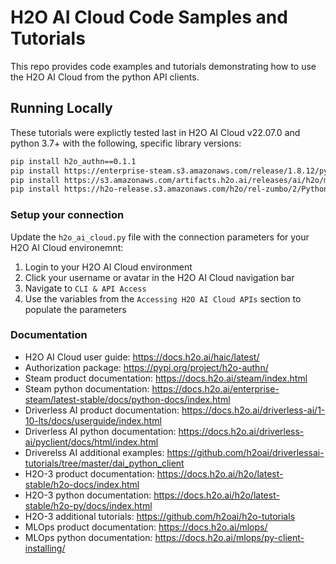 # H2O AI Cloud Code Samples and Tutorials

This repo provides code examples and tutorials demonstrating how to use the H2O AI Cloud from the python API clients.

## Running Locally

These tutorials were explictly tested last in H2O AI Cloud v22.07.0 and python 3.7+ with the following, specific library versions:

```bash
pip install h2o_authn==0.1.1
pip install https://enterprise-steam.s3.amazonaws.com/release/1.8.12/python/h2osteam-1.8.12-py2.py3-none-any.whl
pip install https://s3.amazonaws.com/artifacts.h2o.ai/releases/ai/h2o/mlops/rel-0.56.1/2/h2o_mlops_client-0.56.1%2Bdd66f93.rel0.56.1.2-py2.py3-none-any.whl
pip install https://h2o-release.s3.amazonaws.com/h2o/rel-zumbo/2/Python/h2o-3.36.1.2-py2.py3-none-any.whl

```
### Setup your connection

Update the `h2o_ai_cloud.py` file with the connection parameters for your H2O AI Cloud environemnt:

1. Login to your H2O AI Cloud environment
1. Click your username or avatar in the H2O AI Cloud navigation bar
1. Navigate to `CLI & API Access`
1. Use the variables from the `Accessing H2O AI Cloud APIs` section to populate the parameters


### Documentation

* H2O AI Cloud user guide: https://docs.h2o.ai/haic/latest/
* Authorization package: https://pypi.org/project/h2o-authn/
* Steam product documentation: https://docs.h2o.ai/steam/index.html
* Steam python documentation: https://docs.h2o.ai/enterprise-steam/latest-stable/docs/python-docs/index.html
* Driverless AI product documentation: https://docs.h2o.ai/driverless-ai/1-10-lts/docs/userguide/index.html
* Driverless AI python documentation: https://docs.h2o.ai/driverless-ai/pyclient/docs/html/index.html
* Driverelss AI additional examples: https://github.com/h2oai/driverlessai-tutorials/tree/master/dai_python_client
* H2O-3 product documentation: https://docs.h2o.ai/h2o/latest-stable/h2o-docs/index.html
* H2O-3 python documentation: https://docs.h2o.ai/h2o/latest-stable/h2o-py/docs/index.html
* H2O-3 additional tutorials: https://github.com/h2oai/h2o-tutorials
* MLOps product documentation: https://docs.h2o.ai/mlops/
* MLOps python documentation: https://docs.h2o.ai/mlops/py-client-installing/

